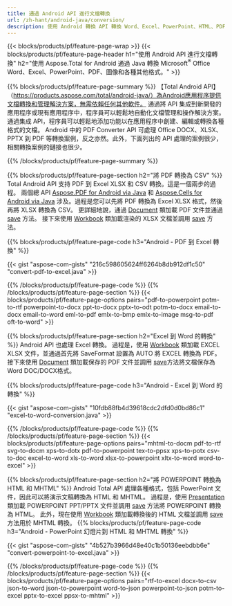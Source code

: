 ```yaml
---
title: 通過 Android API 進行文檔轉換 
url: /zh-hant/android-java/conversion/
description: 使用 Android 轉換 API 轉換 Word、Excel、PowerPoint、HTML、PDF 和圖像格式。 Android 將 Office docx、xlsx、pptx 轉換為 PDF。 
---
```


{{< blocks/products/pf/feature-page-wrap >}}
{{< blocks/products/pf/feature-page-header h1="使用 Android API 進行文檔轉換" h2="使用 Aspose.Total for Android 通過 Java 轉換 Microsoft<sup>&reg;</sup> Office Word、Excel、PowerPoint、PDF、圖像和各種其他格式。" >}}

{{% blocks/products/pf/feature-page-summary %}}
【Total Android API】（https://products.aspose.com/total/android-java/）為Android應用程序提供文檔轉換和管理解決方案，無需依賴任何其他軟件。 通過將 API 集成到新開發的應用程序或現有應用程序中，程序員可以輕鬆地自動化文檔管理和操作解決方案。 通過集成 API，程序員可以輕鬆地添加功能以在應用程序中創建、編輯或轉換各種格式的文檔。 Android 中的 PDF Converter API 可處理 Office DOCX、XLSX、PPTX 到 PDF 等轉換案例，反之亦然。此外，下面列出的 API 處理的案例很少，相關轉換案例的鏈接也很少。 

{{% /blocks/products/pf/feature-page-summary  %}}

{{% blocks/products/pf/feature-page-section  h2="將 PDF 轉換為 CSV" %}}
Total Android API 支持 PDF 到 Excel XLSX 和 CSV 轉換。這是一個兩步的過程。 兩個總 API [Aspose.PDF for Android via Java](https://products.aspose.com/pdf/android-java/) 和 [Aspose.Cells for Android via Java](https://products.aspose.com/cells/android-java/) 涉及。過程是您可以先將 PDF 轉換為 Excel XLSX 格式，然後再將 XLSX 轉換為 CSV。 更詳細地說，通過 [Document](https://reference.aspose.com/pdf/java/com.aspose.pdf/Document) 類加載 PDF 文件並通過 [save](https://reference.aspose.com/pdf/java/com.aspose.pdf/Document#save-java.lang.String-com.aspose.pdf.SaveOptions-) 方法。 接下來使用 [Workbook](https://reference.aspose.com/cells/java/com.aspose.cells/Workbook) 類加載渲染的 XLSX 文檔並調用 [save](https://reference.aspose.com/cells/java/com.aspose.cells/workbook#save(java.lang.String,%20com.aspose.cells.SaveOptions)) 方法。

{{% blocks/products/pf/feature-page-code h3="Android - PDF 到 Excel 轉換" %}}

{{< gist "aspose-com-gists" "216c598605624ff6264b8db912df1c50" "convert-pdf-to-excel.java" >}}

{{% /blocks/products/pf/feature-page-code  %}}
{{% /blocks/products/pf/feature-page-section %}}
{{< blocks/products/pf/feature-page-options pairs="pdf-to-powerpoint potm-to-rtf powerpoint-to-docx ppt-to-docx pptx-to-odt potm-to-docx email-to-docx email-to-word eml-to-pdf emlx-to-bmp emlx-to-image msg-to-pdf oft-to-word" >}}


{{% blocks/products/pf/feature-page-section  h2="Excel 到 Word 的轉換" %}}
Android API 也處理 Excel 轉換。 過程是，使用 [Workbook](https://reference.aspose.com/cells/java/com.aspose.cells/Workbook) 類加載 EXCEL XLSX 文件，並通過首先將 SaveFormat 設置為 AUTO 將 EXCEL 轉換為 PDF。 接下來使用 [Document](https://reference.aspose.com/pdf/java/com.aspose.pdf/Document) 類加載保存的 PDF 文件並調用 [save](https://reference.aspose.com/pdf/java/com.aspose.pdf/Document#save-java.lang.String-com.aspose.pdf.SaveOptions-)方法將文檔保存為Word DOC/DOCX格式。

{{% blocks/products/pf/feature-page-code h3="Android - Excel 到 Word 的轉換" %}}

{{< gist "aspose-com-gists" "10fdb88fb4d39618cdc2dfd0d0bd86c1" "excel-to-word-conversion.java" >}}

{{% /blocks/products/pf/feature-page-code  %}}
{{% /blocks/products/pf/feature-page-section %}}
{{< blocks/products/pf/feature-page-options pairs="mhtml-to-docm pdf-to-rtf svg-to-docm xps-to-dotx pdf-to-powerpoint tex-to-ppsx xps-to-potx csv-to-doc excel-to-word xls-to-word xlsx-to-powerpoint xltx-to-word word-to-excel" >}}

{{% blocks/products/pf/feature-page-section  h2="將 POWERPOINT 轉換為 HTML 和 MHTML" %}}
Android Total API 處理各種格式，包括 PowerPoint 文件，因此可以將演示文稿轉換為 HTML 和 MHTML。 過程是，使用 [Presentation](https://reference.aspose.com/slides/java/com.aspose.slides/Presentation) 類加載 POWERPOINT PPT/PPTX 文件並調用 [save](https://reference.aspose.com/slides/java/com.aspose.slides/Presentation#save-java.lang.String-int-com.aspose.slides.ISaveOptions-) 方法將 POWERPOINT 轉換為 HTML。 此外，現在使用 [Workbook](https://reference.aspose.com/cells/java/com.aspose.cells/Workbook) 類加載轉換後的 HTML 文檔並調用 [save](https://reference.aspose.com/cells/java/com.aspose.cells/) 方法用於 MHTML 轉換。 
{{% blocks/products/pf/feature-page-code h3="Android - PowerPoint 幻燈片到 HTML 和 MHTML 轉換" %}}

{{< gist "aspose-com-gists" "4b527b3966d48e40c1b50136eebdbb6e" "convert-powerpoint-to-excel.java" >}}


{{% /blocks/products/pf/feature-page-code  %}}
{{% /blocks/products/pf/feature-page-section %}}
{{< blocks/products/pf/feature-page-options pairs="rtf-to-excel docx-to-csv json-to-word json-to-powerpoint word-to-json powerpoint-to-json potm-to-excel pptx-to-excel ppsx-to-mhtml" >}}